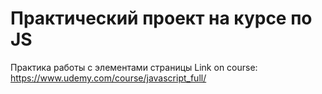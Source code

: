 # Практический проект на курсе по JS
Практика работы с элементами страницы
Link on course: https://www.udemy.com/course/javascript_full/
